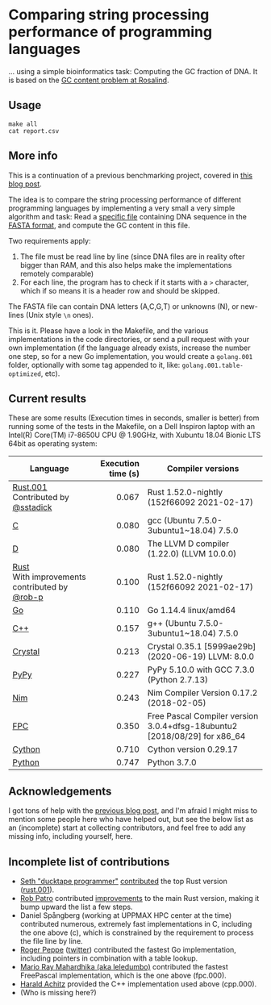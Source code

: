 # Comparing string processing performance of programming languages

... using a simple bioinformatics task: Computing the GC fraction of DNA. It is based on the [GC content problem at Rosalind](http://rosalind.info/problems/gc/).

## Usage

```
make all
cat report.csv
```

## More info

This is a continuation of a previous benchmarking project, covered in [this blog post](http://saml.rilspace.com/moar-languagez-gc-content-in-python-d-fpc-c-and-c).

The idea is to compare the string processing performance of different programming languages
by implementing a very small a very simple algorithm and task: Read a [specific file](http://ftp.ensembl.org/pub/release-67/fasta/homo_sapiens/dna/Homo_sapiens.GRCh37.67.dna_rm.chromosome.Y.fa.gz)
containing DNA sequence in the [FASTA format](https://en.wikipedia.org/wiki/FASTA_format),
and compute the GC content in this file.

Two requirements apply:

1. The file must be read line by line (since DNA files are in reality ofter
   bigger than RAM, and this also helps make the implementations remotely
   comparable)
2. For each line, the program has to check if it starts with a `>` character,
   which if so means it is a header row and should be skipped.

The FASTA file can contain DNA letters (A,C,G,T) or unknowns (N), or new-lines
(Unix style `\n` ones).

This is it. Please have a look in the Makefile, and the various implementations
in the code directories, or send a pull request with your own implementation
(if the language already exists, increase the number one step, so for a new Go
implementation, you would create a `golang.001` folder, optionally with some
tag appended to it, like: `golang.001.table-optimized`, etc).

## Current results

These are some results (Execution times in seconds, smaller is better) from
running some of the tests in the Makefile, on a Dell Inspiron laptop with an
Intel(R) Core(TM) i7-8650U CPU @ 1.90GHz, with Xubuntu 18.04 Bionic LTS 64bit
as operating system:

| Language                                                                                        | Execution time (s) | Compiler versions                                                         |
|-------------------------------------------------------------------------------------------------|-------------------:|---------------------------------------------------------------------------|
| [Rust.001](rust.001/src/main.rs)<br>Contributed by [@sstadick](https://github.com/sstadick)     |              0.067 | Rust 1.52.0-nightly (152f66092 2021-02-17)                                |
| [C](c/gc.c)                                                                                     |              0.080 | gcc (Ubuntu 7.5.0-3ubuntu1~18.04) 7.5.0                                   |
| [D](d/gc.d)                                                                                     |              0.080 | The LLVM D compiler (1.22.0) (LLVM 10.0.0)                                |
| [Rust](rust/src/main.rs)<br>With improvements contributed by [@rob-p](https://github.com/rob-p) |              0.100 | Rust 1.52.0-nightly (152f66092 2021-02-17)                                |
| [Go](go/gc.go)                                                                                  |              0.110 | Go 1.14.4 linux/amd64                                                     |
| [C++](cpp/gc.cpp)                                                                               |              0.157 | g++ (Ubuntu 7.5.0-3ubuntu1~18.04) 7.5.0                                   |
| [Crystal](crystal/gc.cr)                                                                        |              0.213 | Crystal 0.35.1 [5999ae29b] (2020-06-19) LLVM: 8.0.0                       |
| [PyPy](pypy/gc.py)                                                                              |              0.227 | PyPy 5.10.0 with GCC 7.3.0 (Python 2.7.13)                                |
| [Nim](nim/gc.nim)                                                                               |              0.243 | Nim Compiler Version 0.17.2 (2018-02-05)                                  |
| [FPC](gc.pas)                                                                                   |              0.350 | Free Pascal Compiler version 3.0.4+dfsg-18ubuntu2 [2018/08/29] for x86_64 |
| [Cython](cython/gc.pyx)                                                                         |              0.710 | Cython version 0.29.17                                                    |
| [Python](python/gc.py)                                                                          |              0.747 | Python 3.7.0                                                              |

## Acknowledgements

I got tons of help with the [previous blog post](http://saml.rilspace.com/moar-languagez-gc-content-in-python-d-fpc-c-and-c),
and I'm afraid I might miss to mention some people here who have helped out,
but see the below list as an (incomplete) start at collecting contributors, and
feel free to add any missing info, including yourself, here.

## Incomplete list of contributions

- [Seth "ducktape programmer"](https://github.com/sstadick)
  [contributed](https://github.com/samuell/gccontent-benchmark/pull/2) the top
  Rust version ([rust.001](rust.001/src/main.rs)).
- [Rob Patro](https://github.com/rob-p) contributed
  [improvements](https://github.com/samuell/gccontent-benchmark/pull/1) to the
  main Rust version, making it bump upward the list a few steps.
- Daniel Spångberg (working at UPPMAX HPC center at the time) contributed
  numerous, extremely fast implementations in C, including the one above (c),
  which is constrained by the requirement to process the file line by line.
- [Roger Peppe](https://github.com/rogpeppe)
  ([twitter](https://twitter.com/rogpeppe)) contributed the fastest Go
  implementation, including pointers in combination with a table lookup.
- [Mario Ray Mahardhika (aka leledumbo)](https://github.com/leledumbo)
  contributed the fastest FreePascal implementation, which is the one above
  (fpc.000).
- [Harald Achitz](https://www.linkedin.com/in/harald-achitz-860657139/)
  provided the C++ implementation used above (cpp.000).
- (Who is missing here?)
